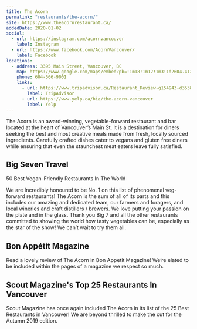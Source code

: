 ```yaml
---
title: The Acorn
permalink: "restaurants/the-acorn/"
site: https://www.theacornrestaurant.ca/
addedDate: 2020-01-02
social:
  - url: https://instagram.com/acornvancouver
    label: Instagram
  - url: https://www.facebook.com/AcornVancouver/
    label: Facebook
locations:
  - address: 3395 Main Street, Vancouver, BC
    map: https://www.google.com/maps/embed?pb=!1m18!1m12!1m3!1d2604.4122703702556!2d-123.10352368409218!3d49.249631279327744!2m3!1f0!2f0!3f0!3m2!1i1024!2i768!4f13.1!3m3!1m2!1s0x548673f9fed15cd3%3A0xd89867746a0138b6!2sThe%20Acorn%20Restaurant!5e0!3m2!1sen!2sca!4v1578294377291!5m2!1sen!2sca
    phone: 604-566-9001
    links:
      - url: https://www.tripadvisor.ca/Restaurant_Review-g154943-d3538423-Reviews-The_Acorn_Restaurant-Vancouver_British_Columbia.html
        label: TripAdvisor
      - url: https://www.yelp.ca/biz/the-acorn-vancouver
        label: Yelp
---
```


The Acorn is an award-winning, vegetable-forward restaurant and bar located at the heart of Vancouver’s Main St. It is a destination for diners seeking the best and most creative meals made from fresh, locally sourced ingredients. Carefully crafted dishes cater to vegans and gluten free diners while ensuring that even the staunchest meat eaters leave fully satisfied.

<!--more-->

## Big Seven Travel

50 Best Vegan-Friendly Restaurants In The World

We are Incredibly honoured to be No. 1 on this list of phenomenal veg-forward restaurants!
The Acorn is the sum of all of its parts and this includes our amazing and dedicated team, our farmers and foragers, and local wineries and craft distillers / brewers. We love putting your passion on the plate and in the glass. Thank you Big 7 and all the other restaurants committed to showing the world how tasty vegetables can be, especially as the star of the show! We can’t wait to try them all.

## Bon Appétit Magazine

Read a lovely review of The Acorn in Bon Appetit Magazine! We’re elated to be included within the pages of a magazine we respect so much.

## Scout Magazine's Top 25 Restaurants In Vancouver

Scout Magazine has once again included The Acorn in its list of the 25 Best Restaurants in Vancouver! We are beyond thrilled to make the cut for the Autumn 2019 edition.

